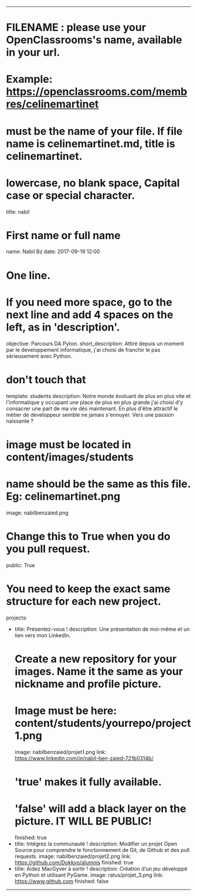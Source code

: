 ---

# FILENAME : please use your OpenClassrooms's name, available in your url.
# Example: https://openclassrooms.com/membres/celinemartinet
# must be the name of your file. If file name is celinemartinet.md, title is celinemartinet.
# lowercase, no blank space, Capital case or special character.
title: nabil

# First name or full name
name: Nabil Bz
date: 2017-09-19 12:00

# One line.
# If you need more space, go to the next line and add 4 spaces on the left, as in 'description'.
objective: Parcours DA Pyton.
short_description: Attiré depuis un moment par le developpement informatique, j'ai choisi de franchir le pas sérieusement avec Python.

# don't touch that
template: students
description:
    Notre monde évoluant de plus en plus vite et l'informatique y occupant une place de plus en plus grande j'ai choisi d'y consacrer une part de ma vie dés maintenant. En plus d'être attractif le métier de developpeur semble ne jamais s'ennuyer. Vers une passion naissante ?

# image must be located in content/images/students
# name should be the same as this file. Eg: celinemartinet.png
image: nabilbenzaied.png

# Change this to True when you do you pull request.
public: True

# You need to keep the exact same structure for each new project.
projects:
  - title: Présentez-vous !
    description: Une présentation de moi-même et un lien vers mon LinkedIn.
    # Create a new repository for your images. Name it the same as your nickname and profile picture.
    # Image must be here: content/students/yourrepo/project1.png
    image: nabilbenzaied/projet1.png
    link: https://www.linkedin.com/in/nabil-ben-zaied-721b0314b/
    # 'true' makes it fully available.
    # 'false' will add a black layer on the picture. IT WILL BE PUBLIC!
    finished: true
  - title: Intégrez la communauté !
    description: Modifier un projet Open Source pour comprendre le fonctionnement de Git, de Github et des pull requests. 
    image: nabilbenzaied/projet2.png
    link: https://github.com/Dokkyo/alumnis
    finished: true
  - title: Aidez MacGyver à sortir !
    description: Création d’un jeu développé en Python et utilisant PyGame.
    image: ratus/projet_3.png
    link: https://www.github.com
    finished: false
---
